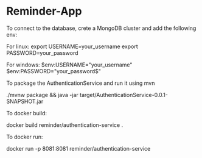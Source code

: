 # Reminder-App

To connect to the database, crete a MongoDB cluster and add the following env:

For linux:
export USERNAME=your_username
export PASSWORD=your_password

For windows:
$env:USERNAME="your_username"
$env:PASSWORD="your_password$"

To package the AuthenticationService and run it using mvn

./mvnw package && java -jar target/AuthenticationService-0.0.1-SNAPSHOT.jar 

To docker build:

docker build reminder/authentication-service .

To docker run:

docker run -p 8081:8081 reminder/authentication-service